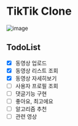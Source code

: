 # TikTik Clone

![image](https://user-images.githubusercontent.com/46777310/227241256-9fa5bae6-22fa-402c-9a55-49b26debb798.png)

## TodoList

- [x] 동영상 업로드
- [x] 동영상 리스트 조회
- [x] 동영상 자세히보기
- [ ] 사용자 프로필 조회
- [ ] 댓글기능 구현
- [ ] 좋아요, 최고에요
- [ ] 알고리즘 추천
- [ ] 관련 영상
